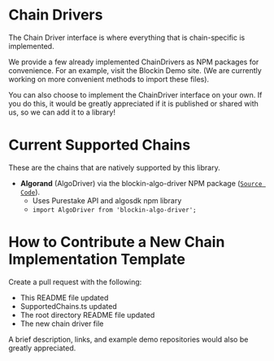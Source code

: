 # Chain Drivers
The Chain Driver interface is where everything that is chain-specific is implemented. 

We provide a few already implemented ChainDrivers as NPM packages for convenience. For an example, visit the Blockin Demo site. (We are currently working on more convenient methods to import these files).

You can also choose to implement the ChainDriver interface on your own. If you do this, it would be greatly appreciated if it is published or shared with us, so we can add it to a library!

# Current Supported Chains
These are the chains that are natively supported by this library.
* **Algorand** (AlgoDriver) via the blockin-algo-driver NPM package ([`Source Code`](https://github.com/Blockin-Labs/blockin-algo-driver)).
  * Uses Purestake API and algosdk npm library
  * ```import AlgoDriver from 'blockin-algo-driver';```

# How to Contribute a New Chain Implementation Template
Create a pull request with the following:
* This README file updated
* SupportedChains.ts updated
* The root directory README file updated
* The new chain driver file

A brief description, links, and example demo repositories would also be greatly appreciated.